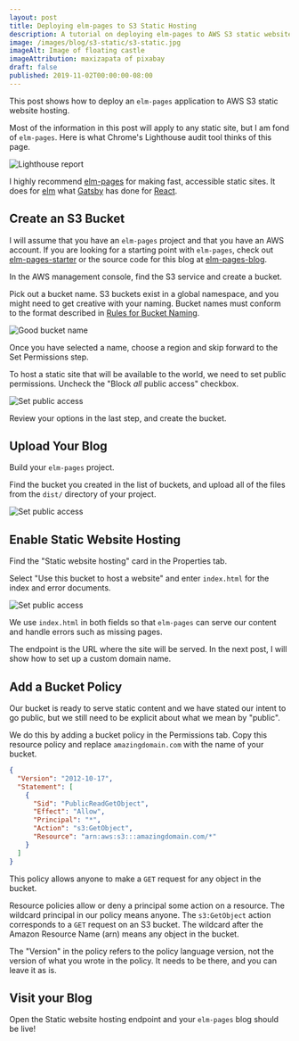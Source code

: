```yaml
---
layout: post
title: Deploying elm-pages to S3 Static Hosting
description: A tutorial on deploying elm-pages to AWS S3 static website hosting.
image: /images/blog/s3-static/s3-static.jpg
imageAlt: Image of floating castle
imageAttribution: maxizapata of pixabay
draft: false
published: 2019-11-02T00:00:00-08:00
---
```


This post shows how to deploy an `elm-pages` application to
AWS S3 static website hosting.

Most of the information in this post will apply to any static site, but I am
fond of `elm-pages`. Here is what Chrome's Lighthouse audit tool thinks of this
page.

![Lighthouse report](/images/blog/s3-static/lighthouse.png)

I highly recommend [elm-pages](https://github.com/dillonkearns/elm-pages) for
making fast, accessible static sites. It does for [elm](https://elm-lang.org/)
what [Gatsby](https://www.gatsbyjs.org/) has done for
[React](https://reactjs.org/).

## Create an S3 Bucket

I will assume that you have an `elm-pages` project and that you have an AWS
account. If you are looking for a starting point with `elm-pages`, check out
[elm-pages-starter](https://github.com/dillonkearns/elm-pages-starter) or the
source code for this blog at
[elm-pages-blog](https://github.com/bgins/elm-pages-blog).

In the AWS management console, find the S3 service and create a bucket.

Pick out a bucket name. S3 buckets exist in a global namespace, and you might
need to get creative with your naming. Bucket names must conform to the format
described in [Rules for Bucket Naming](https://docs.aws.amazon.com/AmazonS3/latest/dev/BucketRestrictions.html#bucketnamingrules).

![Good bucket name](/images/blog/s3-static/good-bucket-name.png)

Once you have selected a name, choose a region and skip forward to the Set
Permissions step.

To host a static site that will be available to the world, we need to set public
permissions. Uncheck the "Block _all_ public access" checkbox.

![Set public access](/images/blog/s3-static/public-access.png)

Review your options in the last step, and create the bucket.

## Upload Your Blog

Build your `elm-pages` project.

Find the bucket you created in the list of buckets, and upload all of the files
from the `dist/` directory of your project.

![Set public access](/images/blog/s3-static/upload.png)

## Enable Static Website Hosting

Find the "Static website hosting" card in the Properties tab.

Select "Use this bucket to host a website" and enter `index.html` for the index
and error documents.

![Set public access](/images/blog/s3-static/static-hosting.png)

We use `index.html` in both fields so that `elm-pages` can serve our content and
handle errors such as missing pages.

The endpoint is the URL where the site will be served. In the next post, I will
show how to set up a custom domain name.

## Add a Bucket Policy

Our bucket is ready to serve static content and we have stated our intent to go
public, but we still need to be explicit about what we mean by "public".

We do this by adding a bucket policy in the Permissions tab. Copy this resource
policy and replace `amazingdomain.com` with the name of your bucket.

```json
{
  "Version": "2012-10-17",
  "Statement": [
    {
      "Sid": "PublicReadGetObject",
      "Effect": "Allow",
      "Principal": "*",
      "Action": "s3:GetObject",
      "Resource": "arn:aws:s3:::amazingdomain.com/*"
    }
  ]
}
```

This policy allows anyone to make a `GET` request for any object in the bucket.

Resource policies allow or deny a principal some action on a resource. The
wildcard principal in our policy means anyone. The `s3:GetObject` action
corresponds to a `GET` request on an S3 bucket. The wildcard after the Amazon
Resource Name (arn) means any object in the bucket.

The "Version" in the policy refers to the policy language version, not the
version of what you wrote in the policy. It needs to be there, and you can leave
it as is.

## Visit your Blog

Open the Static website hosting endpoint and your `elm-pages` blog should be
live!
